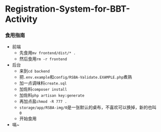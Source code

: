 # Registration-System-for-BBT-Activity
### 食用指南
- 前端
    - 先食用`mv frontend/dist/* .`
    - 然后食用`rm -r frontend`
- 后台
    - 来到`cd backend`
    - 把`.env.example`和`config/RSBA-Validate.EXAMPLE.php`煮熟
    - 加一点调味料`create.sql`
    - 加佐料`composer install`
    - 加佐料`php artisan key:generate`
    - 再加点盐`chmod -R 777 .`
    - `storage/app/RSBA-img/0`是一张默认的桌布，不喜欢可以换掉，新的也叫`0`
    - 开始食用
- 嗝~